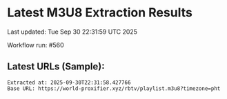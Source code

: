 # Latest M3U8 Extraction Results

Last updated: Tue Sep 30 22:31:59 UTC 2025

Workflow run: #560

## Latest URLs (Sample):
```
Extracted at: 2025-09-30T22:31:58.427766
Base URL: https://world-proxifier.xyz/rbtv/playlist.m3u8?timezone=pht

```
